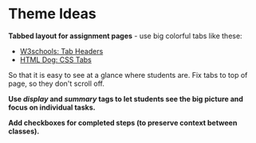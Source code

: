 # Theme Ideas

**Tabbed layout for assignment pages** - use big colorful tabs like these:

* [W3schools: Tab Headers](https://www.w3schools.com/howto/howto_js_tab_header.asp)
* [HTML Dog: CSS Tabs](http://htmldog.com/techniques/tabs/)

So that it is easy to see at a glance where students are. Fix tabs to top of page, so they don't scroll off.

**Use _display_ and _summary_ tags to let students see the big picture and focus on individual tasks.**

**Add checkboxes for completed steps (to preserve context between classes).**
